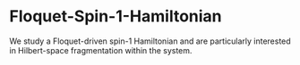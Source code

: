 # Floquet-Spin-1-Hamiltonian
We study a Floquet-driven spin-1 Hamiltonian and are particularly interested in Hilbert-space fragmentation within the system.


